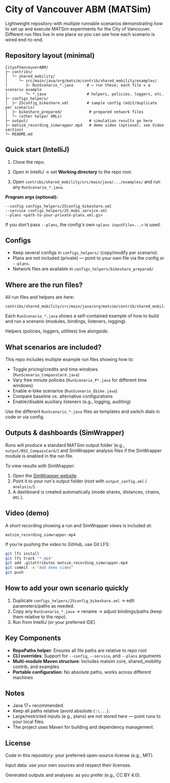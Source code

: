 # City of Vancouver ABM (MATSim)

Lightweight repository with multiple runnable scenarios demonstrating how to set up and execute MATSim experiments for the City of Vancouver.
Different run files live in one place so you can see how each scenario is wired end-to-end.

## Repository layout (minimal)
```
CityofVancouverABM/
├─ contribs/
│  └─ shared_mobility/
│     └─ src/main/java/org/matsim/contrib/shared_mobility/examples/
│        ├─ RunScenario_*.java      # ← run these; each file = a scenario example
│        └─ *.java                  # helpers, policies, loggers, etc.
├─ configs_helpers/
│  ├─ 25config_bikeshare.xml        # sample config (edit/duplicate per scenario)
│  ├─ bikeshare_prepared/            # prepared network files
│  └─ (other helper XMLs)
├─ output/                           # simulation results go here
├─ matsim_recording_simwrapper.mp4   # demo video (optional; see Video section)
└─ README.md
```

## Quick start (IntelliJ)

1. Clone the repo.

2. Open in IntelliJ → set **Working directory** to the repo root.

3. Open `contribs/shared_mobility/src/main/java/.../examples/` and run any `RunScenario_*.java`.

**Program args (optional):**
```
--config configs_helpers/25config_bikeshare.xml
--service configs_helpers/25_mobi_service.xml
--plans <path-to-your-private-plans.xml.gz>
```

If you don't pass `--plans`, the config's own `<plans inputFile=...>` is used.

## Configs
- Keep several configs in `configs_helpers/` (copy/modify per scenario).
- Plans are not included (private) — point to your own file via the config or `--plans`.
- Network files are available in `configs_helpers/bikeshare_prepared/`

## Where are the run files?

All run files and helpers are here:
```
contribs/shared_mobility/src/main/java/org/matsim/contrib/shared_mobility/examples/
```

Each `RunScenario_*.java` shows a self-contained example of how to build and run a scenario (modules, bindings, listeners, logging).

Helpers (policies, loggers, utilities) live alongside.

## What scenarios are included?

This repo includes multiple example run files showing how to:

- Toggle pricing/credits and time windows (`RunScenario_CompassCard.java`)
- Vary free minute policies (`RunScenario_P*.java` for different time windows)
- Enable e-bike scenarios (`RunScenario_Ebike.java`) 
- Compare baseline vs. alternative configurations
- Enable/disable auxiliary listeners (e.g., logging, auditing)

Use the different `RunScenario_*.java` files as templates and switch dials in code or via config.

## Outputs & dashboards (SimWrapper)

Runs will produce a standard MATSim output folder (e.g., `output/BSS_CompassCard/`) and SimWrapper analysis files if the SimWrapper module is enabled in the run file.

To view results with SimWrapper:

1. Open the [SimWrapper website](https://simwrapper.github.io/site/).
2. Point it to your run's output folder (root with `output_config.xml` / `analysis/`).
3. A dashboard is created automatically (mode shares, distances, chains, etc.).

## Video (demo)

A short recording showing a run and SimWrapper views is included at:
```
matsim_recording_simwrapper.mp4
```

If you're pushing the video to GitHub, use Git LFS:
```bash
git lfs install
git lfs track "*.mp4"
git add .gitattributes matsim_recording_simwrapper.mp4
git commit -m "Add demo video"
git push
```

## How to add your own scenario quickly

1. Duplicate `configs_helpers/25config_bikeshare.xml` → edit parameters/paths as needed.
2. Copy any `RunScenario_*.java` → rename → adjust bindings/paths (keep them relative to the repo).
3. Run from IntelliJ (or your preferred IDE).

## Key Components

- **RepoPaths helper**: Ensures all file paths are relative to repo root
- **CLI overrides**: Support for `--config`, `--service`, and `--plans` arguments
- **Multi-module Maven structure**: Includes matsim core, shared_mobility contrib, and examples
- **Portable configuration**: No absolute paths, works across different machines

## Notes

- Java 17+ recommended.
- Keep all paths relative (avoid absolute `C:\...`).
- Large/restricted inputs (e.g., plans) are not stored here — point runs to your local files.
- The project uses Maven for building and dependency management.

## License

Code in this repository: your preferred open-source license (e.g., MIT).

Input data: use your own sources and respect their licenses.

Generated outputs and analyses: as you prefer (e.g., CC BY 4.0).
